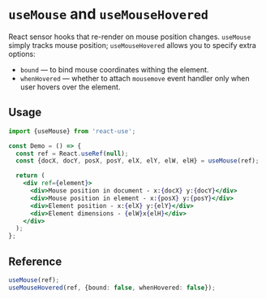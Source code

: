 # `useMouse` and `useMouseHovered`

React sensor hooks that re-render on mouse position changes. `useMouse` simply tracks
mouse position; `useMouseHovered` allows you to specify extra options:

- `bound` &mdash; to bind mouse coordinates withing the element.
- `whenHovered` &mdash; whether to attach `mousemove` event handler only when user hovers over the element.


## Usage

```jsx
import {useMouse} from 'react-use';

const Demo = () => {
  const ref = React.useRef(null);
  const {docX, docY, posX, posY, elX, elY, elW, elH} = useMouse(ref);

  return (
    <div ref={element}>
      <div>Mouse position in document - x:{docX} y:{docY}</div>
      <div>Mouse position in element - x:{posX} y:{posY}</div>
      <div>Element position - x:{elX} y:{elY}</div>
      <div>Element dimensions - {elW}x{elH}</div>
    </div>
  );
};
```


## Reference

```ts
useMouse(ref);
useMouseHovered(ref, {bound: false, whenHovered: false});
```
